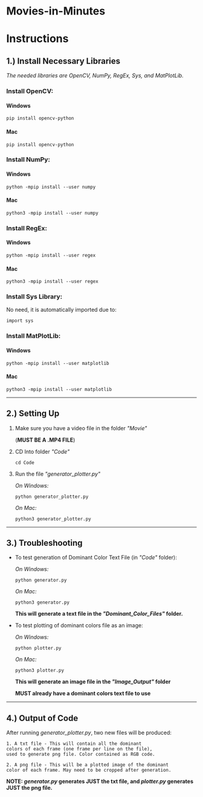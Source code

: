 # Movies-in-Minutes

# Instructions

## 1.) Install Necessary Libraries
*The needed libraries are OpenCV, NumPy, RegEx, Sys, and MatPlotLib.*

### Install OpenCV:
#### Windows

```
pip install opencv-python
```
#### Mac
```
pip install opencv-python
```

### Install NumPy:
#### Windows
```
python -mpip install --user numpy
```

#### Mac
```
python3 -mpip install --user numpy
```

### Install RegEx:
#### Windows
```
python -mpip install --user regex
```

#### Mac
```
python3 -mpip install --user regex
```

### Install Sys Library:
No need, it is automatically imported due to:
```
import sys
```

### Install MatPlotLib:
#### Windows
```
python -mpip install --user matplotlib
```

#### Mac
```
python3 -mpip install --user matplotlib
```

---

## 2.) Setting Up
1. Make sure you have a video file in the folder _"Movie"_
    
    (__MUST BE A .MP4 FILE__)

2. CD Into folder _"Code"_
    ```
    cd Code
    ```
3. Run the file _"generator_plotter.py"_
    
    *On Windows:*
    ```
    python generator_plotter.py
    ```

    *On Mac:*
    ```
    python3 generator_plotter.py
    ```

---
## 3.) Troubleshooting
* To test generation of Dominant Color Text File (in _"Code"_ folder):

    *On Windows:*
    ```
    python generator.py
    ```

    *On Mac:*
    ```
    python3 generator.py
    ```

    **This will generate a text file in the _"Dominant_Color_Files"_ folder.**

* To test plotting of dominant colors file as an image:
    
    *On Windows:*
    ```
    python plotter.py
    ```

    *On Mac:*
    ```
    python3 plotter.py
    ```

    **This will generate an image file in the _"Image_Output"_ folder**
    
    **MUST already have a dominant colors text file to use**

---
## 4.) Output of Code
After running _generator_plotter.py_, two new files will be produced:
    
    1. A txt file - This will contain all the dominant 
    colors of each frame (one frame per line on the file),
    used to generate png file. Color contained as RGB code.
    
    2. A png file - This will be a plotted image of the dominant
    color of each frame. May need to be cropped after generation.

**NOTE: _generator.py_ generates JUST the txt file, and _plotter.py_ generates JUST the png file.**

